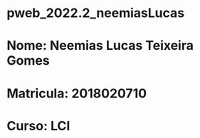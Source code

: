 # pweb_2022.2_neemiasLucas
# Nome: Neemias Lucas Teixeira Gomes
# Matricula: 2018020710
# Curso: LCI
